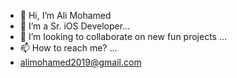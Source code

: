 - 👋 Hi, I’m Ali Mohamed
- 👀 I’m a Sr. iOS Developer...
- 💞️ I’m looking to collaborate on new fun projects ...
- 📫 How to reach me? ...
- alimohamed2019@gmail.com

<!---
AliMohamed2019/AliMohamed2019 is a ✨ special ✨ repository because its `README.md` (this file) appears on your GitHub profile.
You can click the Preview link to take a look at your changes.
--->
